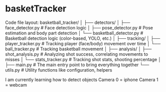 # basketTracker

Code file layout:
basketball_tracker/
│
├── detectors/
│ ├── face_detector.py # Face detection logic
│ ├── pose_detector.py # Pose estimation and body part detection
│ └── basketball_detector.py # Basketball detection logic (color-based, YOLO, etc.)
│
├── tracking/
│ ├── player_tracker.py # Tracking player (face/body) movement over time
│ └── ball_tracker.py # Tracking basketball movement
│
├── analysis/
│ ├── shot_analysis.py # Analyzing shot success, correlating movements to misses
│ └── stats_tracker.py # Tracking shot stats, shooting percentage
│
├── main.py # The main entry point to bring everything together
└── utils.py # Utility functions like configuration, helpers

I am currently learning how to detect objects
Camera 0 = iphone
Camera 1 = webcam
